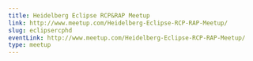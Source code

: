 ```yaml
---
title: Heidelberg Eclipse RCP&RAP Meetup
link: http://www.meetup.com/Heidelberg-Eclipse-RCP-RAP-Meetup/
slug: eclipsercphd
eventLink: http://www.meetup.com/Heidelberg-Eclipse-RCP-RAP-Meetup/
type: meetup
---
```

